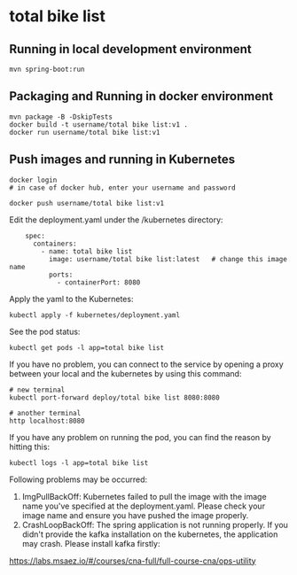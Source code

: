 # total bike list

## Running in local development environment

```
mvn spring-boot:run
```

## Packaging and Running in docker environment

```
mvn package -B -DskipTests
docker build -t username/total bike list:v1 .
docker run username/total bike list:v1
```

## Push images and running in Kubernetes

```
docker login 
# in case of docker hub, enter your username and password

docker push username/total bike list:v1
```

Edit the deployment.yaml under the /kubernetes directory:
```
    spec:
      containers:
        - name: total bike list
          image: username/total bike list:latest   # change this image name
          ports:
            - containerPort: 8080

```

Apply the yaml to the Kubernetes:
```
kubectl apply -f kubernetes/deployment.yaml
```

See the pod status:
```
kubectl get pods -l app=total bike list
```

If you have no problem, you can connect to the service by opening a proxy between your local and the kubernetes by using this command:
```
# new terminal
kubectl port-forward deploy/total bike list 8080:8080

# another terminal
http localhost:8080
```

If you have any problem on running the pod, you can find the reason by hitting this:
```
kubectl logs -l app=total bike list
```

Following problems may be occurred:

1. ImgPullBackOff:  Kubernetes failed to pull the image with the image name you've specified at the deployment.yaml. Please check your image name and ensure you have pushed the image properly.
1. CrashLoopBackOff: The spring application is not running properly. If you didn't provide the kafka installation on the kubernetes, the application may crash. Please install kafka firstly:

https://labs.msaez.io/#/courses/cna-full/full-course-cna/ops-utility

